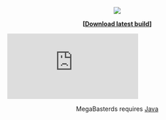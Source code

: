 <p align="center"><img src="https://raw.githubusercontent.com/tonikelope/megabasterd/master/src/main/resources/images/mbasterd_logo_git.png"></p>
<p align="center"><b>[<a href="https://mega.nz/#F!lYsRWaQB!uVhntmyKcVECRaOxAbcL4A">Download latest build</a>]</b></p>

<div class="video-responsive">
<iframe src="https://www.youtube.com/embed/5TkBXT7osQI" frameborder="0" allowfullscreen="allowfullscreen"></iframe>
</div>

<p align="center">MegaBasterds requires <a href="https://java.com">Java</a></p>
